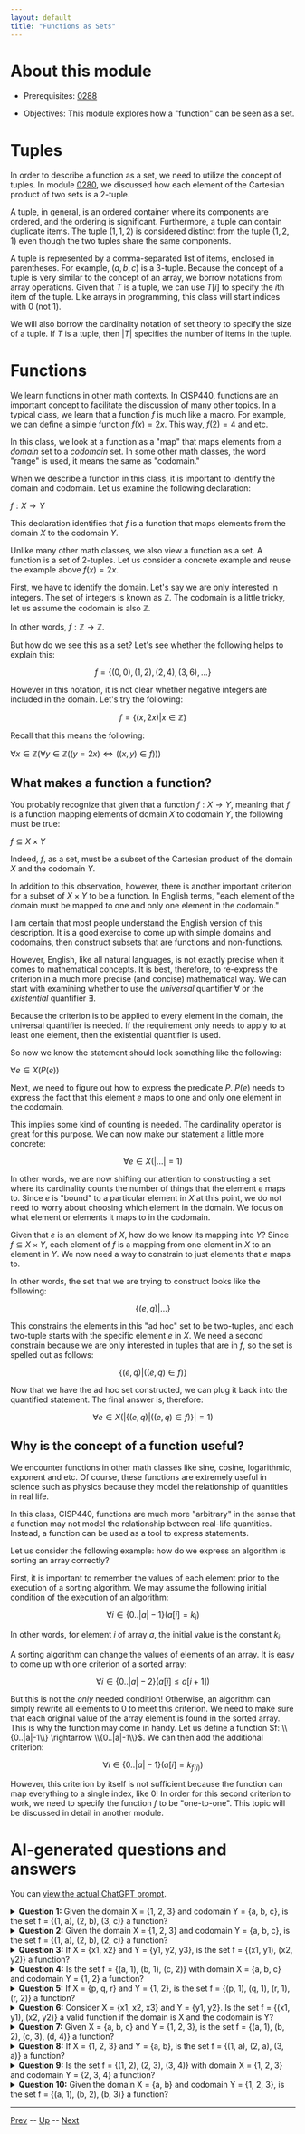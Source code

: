 ```yaml
---
layout: default
title: "Functions as Sets"
---
```


# About this module

-   Prerequisites: [0288](0288.md)

-   Objectives: This module explores how a "function" can be seen as a
    set.

# Tuples

In order to describe a function as a set, we need to utilize the concept
of tuples. In module [0280](0280.md), we discussed how each element of
the Cartesian product of two sets is a 2-tuple.

A tuple, in general, is an ordered container where its components are
ordered, and the ordering is significant. Furthermore, a tuple can
contain duplicate items. The tuple $(1,1,2)$ is considered distinct from
the tuple $(1,2,1)$ even though the two tuples share the same
components.

A tuple is represented by a comma-separated list of items, enclosed in
parentheses. For example, $(a,b,c)$ is a 3-tuple. Because the concept of
a tuple is very similar to the concept of an array, we borrow notations
from array operations. Given that $T$ is a tuple, we can use $T[i]$ to
specify the $i$th item of the tuple. Like arrays in programming, this
class will start indices with 0 (not 1).

We will also borrow the cardinality notation of set theory to specify
the size of a tuple. If $T$ is a tuple, then $|T|$ specifies the number
of items in the tuple.

# Functions

We learn functions in other math contexts. In CISP440, functions are an
important concept to facilitate the discussion of many other topics. In
a typical class, we learn that a function $f$ is much like a macro. For
example, we can define a simple function $f(x)=2x$. This way, $f(2)=4$
and etc.

In this class, we look at a function as a "map" that maps elements from
a *domain* set to a *codomain* set. In some other math classes, the word
"range" is used, it means the same as "codomain."

When we describe a function in this class, it is important to identify
the domain and codomain. Let us examine the following declaration:

$f:X \rightarrow Y$

This declaration identifies that $f$ is a function that maps elements
from the domain $X$ to the codomain $Y$.

Unlike many other math classes, we also view a function as a set. A
function is a set of 2-tuples. Let us consider a concrete example and
reuse the example above $f(x)=2x$.

First, we have to identify the domain. Let's say we are only interested
in integers. The set of integers is known as $\mathbb{Z}$. The codomain
is a little tricky, let us assume the codomain is also $\mathbb{Z}$.

In other words, $f:\mathbb{Z} \rightarrow \mathbb{Z}$.

But how do we see this as a set? Let's see whether the following helps
to explain this:

$$f=\{(0,0), (1,2), (2,4), (3,6), \dots\}$$

However in this notation, it is not clear whether negative integers are
included in the domain. Let's try the following:

$$f=\{(x,2x) | x \in \mathbb{Z}\}$$

Recall that this means the following:

$\forall x \in \mathbb{Z}(\forall y \in \mathbb{Z} ((y=2x) \Leftrightarrow ((x,y) \in f)))$

## What makes a function a function?

You probably recognize that given that a function $f: X \rightarrow Y$,
meaning that $f$ is a function mapping elements of domain $X$ to
codomain $Y$, the following must be true:

$f \subseteq X \times Y$

Indeed, $f$, as a set, must be a subset of the Cartesian product of the
domain $X$ and the codomain $Y$.

In addition to this observation, however, there is another important
criterion for a subset of $X \times Y$ to be a function. In English
terms, "each element of the domain must be mapped to one and only one
element in the codomain."

I am certain that most people understand the English version of this
description. It is a good exercise to come up with simple domains and
codomains, then construct subsets that are functions and non-functions.

However, English, like all natural languages, is not exactly precise
when it comes to mathematical concepts. It is best, therefore, to
re-express the criterion in a much more precise (and concise)
mathematical way. We can start with examining whether to use the
*universal* quantifier $\forall$ or the *existential* quantifier
$\exists$.

Because the criterion is to be applied to every element in the domain,
the universal quantifier is needed. If the requirement only needs to
apply to at least one element, then the existential quantifier is used.

So now we know the statement should look something like the following:

$\forall e \in X(P(e))$

Next, we need to figure out how to express the predicate $P$. $P(e)$
needs to express the fact that this element $e$ maps to one and only one
element in the codomain.

This implies some kind of counting is needed. The cardinality operator
is great for this purpose. We can now make our statement a little more
concrete:

$$\forall e \in X(|\dots| = 1)$$

In other words, we are now shifting our attention to constructing a set
where its cardinality counts the number of things that the element $e$
maps to. Since $e$ is "bound" to a particular element in $X$ at this
point, we do not need to worry about choosing which element in the
domain. We focus on what element or elements it maps to in the codomain.

Given that $e$ is an element of $X$, how do we know its mapping into
$Y$? Since $f \subseteq X \times Y$, each element of $f$ is a mapping
from one element in $X$ to an element in $Y$. We now need a way to
constrain to just elements that $e$ maps to.

In other words, the set that we are trying to construct looks like the
following:

$$\{(e,q)|\dots\}$$

This constrains the elements in this "ad hoc" set to be two-tuples, and
each two-tuple starts with the specific element $e$ in $X$. We need a
second constrain because we are only interested in tuples that are in
$f$, so the set is spelled out as follows:

$$\{(e,q)|((e,q) \in f)\}$$

Now that we have the ad hoc set constructed, we can plug it back into
the quantified statement. The final answer is, therefore:

$$\forall e \in X \bigl(\left|\{(e,q)|((e,q) \in f)\} \right| = 1 \bigr)$$

## Why is the concept of a function useful?

We encounter functions in other math classes like sine, cosine,
logarithmic, exponent and etc. Of course, these functions are extremely
useful in science such as physics because they model the relationship of
quantities in real life.

In this class, CISP440, functions are much more "arbitrary" in the sense
that a function may not model the relationship between real-life
quantities. Instead, a function can be used as a tool to express
statements.

Let us consider the following example: how do we express an algorithm is
sorting an array correctly?

First, it is important to remember the values of each element prior to
the execution of a sorting algorithm. We may assume the following
initial condition of the execution of an algorithm:

$$\forall i \in \{0..|a|-1\} (a[i] = k_i)$$

In other words, for element $i$ of array $a$, the initial value is the
constant $k_i$.

A sorting algorithm can change the values of elements of an array. It is
easy to come up with one criterion of a sorted array:

$$\forall i \in \{0..|a|-2\} (a[i] \le a[i+1])$$

But this is not the *only* needed condition! Otherwise, an algorithm can
simply rewrite all elements to 0 to meet this criterion. We need to make
sure that each original value of the array element is found in the sorted
array. This is why the function may come in handy. Let us define a
function $f: \\{0..|a|-1\\} \rightarrow \\{0..|a|-1\\}$. We can then add the
additional criterion:

$$\forall i \in \{0..|a|-1\}(a[i] = k_{f(i)})$$

However, this criterion by itself is not sufficient because the function
can map everything to a single index, like 0! In order for this second
criterion to work, we need to specify the function $f$ to be
"one-to-one". This topic will be discussed in detail in another module.

# AI-generated questions and answers

You can [view the actual ChatGPT prompt](https://chatgpt.com/share/46091f1e-6132-4a2b-88eb-ec23106dd619).


<details>
  <summary><strong>Question 1:</strong> Given the domain X = {1, 2, 3} and codomain Y = {a, b, c}, is the set f = {(1, a), (2, b), (3, c)} a function?</summary>
  <p><strong>Answer:</strong> Yes, this is a function. Each element in the domain X is mapped to exactly one element in the codomain Y, satisfying the condition of a function.</p>
</details>

<details>
  <summary><strong>Question 2:</strong> Given the domain X = {1, 2, 3} and codomain Y = {a, b, c}, is the set f = {(1, a), (2, b), (2, c)} a function?</summary>
  <p><strong>Answer:</strong> No, this is not a function. The element 2 in the domain is mapped to two different elements in the codomain (b and c), which violates the definition of a function.</p>
</details>

<details>
  <summary><strong>Question 3:</strong> If X = {x1, x2} and Y = {y1, y2, y3}, is the set f = {(x1, y1), (x2, y2)} a function?</summary>
  <p><strong>Answer:</strong> Yes, this is a function. Each element in the domain X is associated with exactly one element in the codomain Y.</p>
</details>

<details>
  <summary><strong>Question 4:</strong> Is the set f = {(a, 1), (b, 1), (c, 2)} with domain X = {a, b, c} and codomain Y = {1, 2} a function?</summary>
  <p><strong>Answer:</strong> Yes, this is a function. Each element in the domain X is mapped to one element in the codomain Y. It is acceptable that different elements in X map to the same element in Y (in this case, both a and b map to 1).</p>
</details>

<details>
  <summary><strong>Question 5:</strong> If X = {p, q, r} and Y = {1, 2}, is the set f = {(p, 1), (q, 1), (r, 1), (r, 2)} a function?</summary>
  <p><strong>Answer:</strong> No, this is not a function. The element r in the domain is mapped to both 1 and 2, violating the rule that each element of the domain must map to only one element in the codomain.</p>
</details>

<details>
  <summary><strong>Question 6:</strong> Consider X = {x1, x2, x3} and Y = {y1, y2}. Is the set f = {(x1, y1), (x2, y2)} a valid function if the domain is X and the codomain is Y?</summary>
  <p><strong>Answer:</strong> No, this is not a valid function because not every element of the domain X is mapped to an element in Y. The element x3 in X is not assigned a value.</p>
</details>

<details>
  <summary><strong>Question 7:</strong> Given X = {a, b, c} and Y = {1, 2, 3}, is the set f = {(a, 1), (b, 2), (c, 3), (d, 4)} a function?</summary>
  <p><strong>Answer:</strong> No, this is not a valid function because element d in the tuple (d, 4) is not part of the domain X. All elements in the set of tuples must have their first component in the domain.</p>
</details>

<details>
  <summary><strong>Question 8:</strong> If X = {1, 2, 3} and Y = {a, b}, is the set f = {(1, a), (2, a), (3, a)} a function?</summary>
  <p><strong>Answer:</strong> Yes, this is a function. Each element in the domain X is mapped to exactly one element in the codomain Y, and it's fine for all elements in the domain to map to the same element in the codomain.</p>
</details>

<details>
  <summary><strong>Question 9:</strong> Is the set f = {(1, 2), (2, 3), (3, 4)} with domain X = {1, 2, 3} and codomain Y = {2, 3, 4} a function?</summary>
  <p><strong>Answer:</strong> Yes, this is a function. Each element in the domain X is mapped to exactly one element in the codomain Y.</p>
</details>

<details>
  <summary><strong>Question 10:</strong> Given the domain X = {a, b} and codomain Y = {1, 2, 3}, is the set f = {(a, 1), (b, 2), (b, 3)} a function?</summary>
  <p><strong>Answer:</strong> No, this is not a function because element b in the domain X is mapped to both 2 and 3 in the codomain Y, which violates the requirement of a function.</p>
</details>

---

[Prev](0288.md) -- [Up](../README.md) -- [Next](0290.md)

